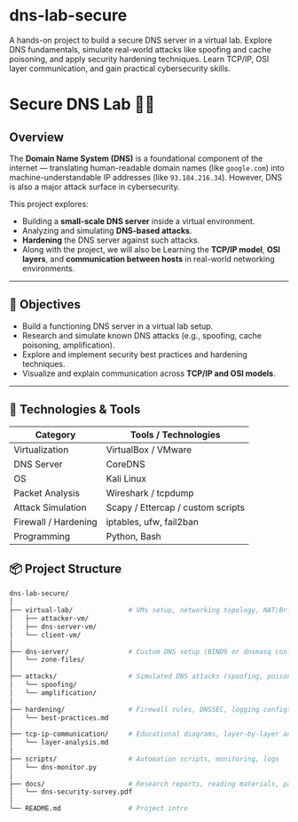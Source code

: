 # dns-lab-secure
A hands-on project to build a secure DNS server in a virtual lab. Explore DNS fundamentals, simulate real-world attacks like spoofing and cache poisoning, and apply security hardening techniques. Learn TCP/IP, OSI layer communication, and gain practical cybersecurity skills.


# Secure DNS Lab 🔐🌐

## Overview

The **Domain Name System (DNS)** is a foundational component of the internet — translating human-readable domain names (like `google.com`) into machine-understandable IP addresses (like `93.184.216.34`). However, DNS is also a major attack surface in cybersecurity.

This project explores:
- Building a **small-scale DNS server** inside a virtual environment.
- Analyzing and simulating **DNS-based attacks**.
- **Hardening** the DNS server against such attacks.
- Along with the project, we will also be Learning the **TCP/IP model**, **OSI layers**, and **communication between hosts** in real-world networking environments.

---

## 🧠 Objectives

- Build a functioning DNS server in a virtual lab setup.
- Research and simulate known DNS attacks (e.g., spoofing, cache poisoning, amplification).
- Explore and implement security best practices and hardening techniques.
- Visualize and explain communication across **TCP/IP and OSI models**.
---

## 🔧 Technologies & Tools

| Category         | Tools / Technologies          |
|------------------|-------------------------------|
| Virtualization   | VirtualBox / VMware    |
| DNS Server       | CoreDNS    |
| OS               | Kali Linux   |
| Packet Analysis  | Wireshark / tcpdump           |
| Attack Simulation| Scapy / Ettercap / custom scripts |
| Firewall / Hardening | iptables, ufw, fail2ban   |
| Programming      | Python, Bash                  |



## 📦 Project Structure

```bash
dns-lab-secure/
│
├── virtual-lab/              # VMs setup, networking topology, NAT/Bridged configs
│   ├── attacker-vm/
│   ├── dns-server-vm/
│   └── client-vm/
│
├── dns-server/               # Custom DNS setup (BIND9 or dnsmasq config files)
│   └── zone-files/
│
├── attacks/                  # Simulated DNS attacks (spoofing, poisoning, etc.)
│   └── spoofing/
│   └── amplification/
│
├── hardening/                # Firewall rules, DNSSEC, logging configs
│   └── best-practices.md
│
├── tcp-ip-communication/     # Educational diagrams, layer-by-layer analysis
│   └── layer-analysis.md
│
├── scripts/                  # Automation scripts, monitoring, logs
│   └── dns-monitor.py
│
├── docs/                     # Research reports, reading materials, papers
│   └── dns-security-survey.pdf
│
└── README.md                 # Project intro
```

